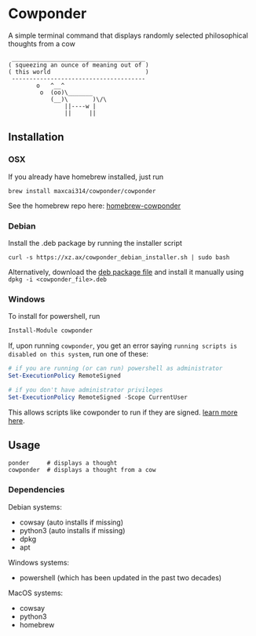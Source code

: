 # Cowponder

A simple terminal command that displays randomly selected philosophical thoughts from a cow

```
 ______________________________________
( squeezing an ounce of meaning out of )
( this world                           )
 --------------------------------------
        o   ^__^
         o  (oo)\_______
            (__)\       )\/\
                ||----w |
                ||     ||
```

## Installation

### OSX

If you already have homebrew installed, just run
```
brew install maxcai314/cowponder/cowponder
```
See the homebrew repo here: [homebrew-cowponder](https://github.com/maxcai314/homebrew-cowponder)

### Debian

Install the .deb package by running the installer script
```
curl -s https://xz.ax/cowponder_debian_installer.sh | sudo bash
```

Alternatively, download the [deb package file](https://xz.ax/cowponder_0.0.1-1_all.deb) and install it manually using `dpkg -i <cowponder_file>.deb`

### Windows

To install for powershell, run
```powershell
Install-Module cowponder
```
If, upon running `cowponder`, you get an error saying `running scripts is disabled on this system`, run one of these:
```powershell
# if you are running (or can run) powershell as administrator
Set-ExecutionPolicy RemoteSigned

# if you don't have administrator privileges
Set-ExecutionPolicy RemoteSigned -Scope CurrentUser
```
This allows scripts like cowponder to run if they are signed. [learn more here](https://go.microsoft.com/fwlink/?LinkID=135170).

## Usage

```
ponder     # displays a thought
cowponder  # displays a thought from a cow
```

### Dependencies

Debian systems:
* cowsay (auto installs if missing)
* python3 (auto installs if missing)
* dpkg
* apt

Windows systems:
* powershell (which has been updated in the past two decades)

MacOS systems:
* cowsay
* python3
* homebrew
